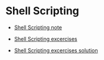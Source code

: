# Shell Scripting

- [Shell Scripting note](note.md)
 
- [Shell Scripting excercises](excercises.md)

- [Shell Scripting excercises solution](excercises_solution.md)

